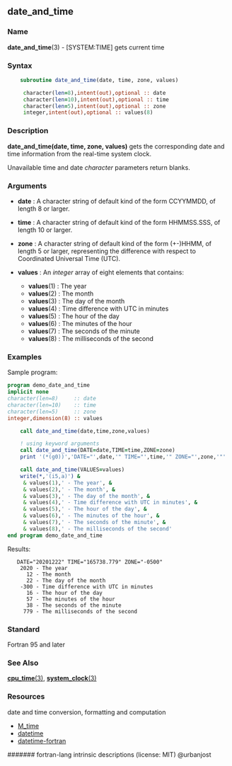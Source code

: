 ## date\_and\_time
### __Name__

__date\_and\_time__(3) - \[SYSTEM:TIME\] gets current time

### __Syntax__
```fortran
    subroutine date_and_time(date, time, zone, values)

     character(len=8),intent(out),optional :: date
     character(len=10),intent(out),optional :: time
     character(len=5),intent(out),optional :: zone
     integer,intent(out),optional :: values(8)
```
### __Description__

__date\_and\_time(date, time, zone, values)__ gets the corresponding
date and time information from the real-time system clock.

Unavailable time and date _character_ parameters return blanks.

### __Arguments__

  - __date__
    : A character string of default kind of the form CCYYMMDD, of length 8 or larger.

  - __time__
    : A character string of default kind of the form HHMMSS.SSS, of length 10 or larger.

  - __zone__
    : A character string of default kind of the form (+-)HHMM, of length 5 or larger,
    representing the difference with respect to Coordinated Universal Time (UTC).

  - __values__
    : An _integer_ array of eight elements that contains:

      - __values__(1)
      : The year
      - __values__(2)
      : The month
      - __values__(3)
      : The day of the month
      - __values__(4)
      : Time difference with UTC in minutes
      - __values__(5)
      : The hour of the day
      - __values__(6)
      : The minutes of the hour
      - __values__(7)
      : The seconds of the minute
      - __values__(8)
      : The milliseconds of the second

### __Examples__

Sample program:

```fortran
program demo_date_and_time
implicit none
character(len=8)     :: date
character(len=10)    :: time
character(len=5)     :: zone
integer,dimension(8) :: values

    call date_and_time(date,time,zone,values)

    ! using keyword arguments
    call date_and_time(DATE=date,TIME=time,ZONE=zone)
    print '(*(g0))','DATE="',date,'" TIME="',time,'" ZONE="',zone,'"'

    call date_and_time(VALUES=values)
    write(*,'(i5,a)') &
     & values(1),' - The year', &
     & values(2),' - The month', &
     & values(3),' - The day of the month', &
     & values(4),' - Time difference with UTC in minutes', &
     & values(5),' - The hour of the day', &
     & values(6),' - The minutes of the hour', &
     & values(7),' - The seconds of the minute', &
     & values(8),' - The milliseconds of the second'
end program demo_date_and_time
```
Results:
```
   DATE="20201222" TIME="165738.779" ZONE="-0500"
    2020 - The year
      12 - The month
      22 - The day of the month
    -300 - Time difference with UTC in minutes
      16 - The hour of the day
      57 - The minutes of the hour
      38 - The seconds of the minute
     779 - The milliseconds of the second
```
### __Standard__

Fortran 95 and later

### __See Also__

[__cpu\_time__(3)](CPU_TIME),
[__system\_clock__(3)](SYSTEM_CLOCK)

### __Resources__
 date and time conversion, formatting and computation 

 - [M_time](https://github.com/urbanjost/M_time) 
 - [datetime](https://github.com/wavebitscientific/datetime-fortran)
 - [datetime-fortran](https://github.com/wavebitscientific/datetime-fortran)

####### fortran-lang intrinsic descriptions (license: MIT) @urbanjost
